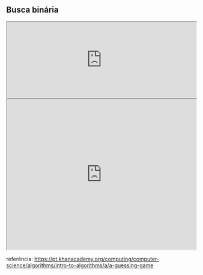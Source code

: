 

## Busca binária

<iframe sandbox="allow-popups allow-same-origin allow-scripts allow-top-navigation" src="https://pt.khanacademy.org/computer-programming/program/4863148342902784/embedded?embed=yes&amp;author=no&amp;editor=no&amp;width=688&amp;buttons=no&amp;settings=%7B%7D" class="perseus-scratchpad" allowfullscreen="" style="height: 200px; width: 100%;"></iframe>



<iframe sandbox="allow-popups allow-same-origin allow-scripts allow-top-navigation" src="https://pt.khanacademy.org/computer-programming/program/6095780544249856/embedded?embed=yes&amp;author=no&amp;editor=no&amp;width=688&amp;buttons=no&amp;settings=%7B%7D" class="perseus-scratchpad" allowfullscreen="" style="height: 400px; width: 100%;"></iframe>


referência: https://pt.khanacademy.org/computing/computer-science/algorithms/intro-to-algorithms/a/a-guessing-game 

